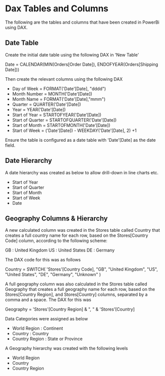 # Dax Tables and Columns

The following are the tables and columns that have been created in PowerBi using DAX.

## Date Table

Create the initial date table using the following DAX in 'New Table'

Date = CALENDAR(MIN(Orders[Order Date]), ENDOFYEAR(Orders[Shipping Date]))

Then create the relevant columns using the following DAX

- Day of Week = FORMAT('Date'[Date], "dddd")
- Month Number = MONTH('Date'[Date])
- Month Name = FORMAT('Date'[Date],"mmm")
- Quarter = QUARTER('Date'[Date])
- Year = YEAR('Date'[Date])
- Start of Year = STARTOFYEAR('Date'[Date])
- Start of Quarter = STARTOFQUARTER('Date'[Date])
- Start of Month = STARTOFMONTH('Date'[Date])
- Start of Week = ('Date'[Date]) - WEEKDAY('Date'[Date], 2) +1

Ensure the table is configured as a date table with 'Date'[Date] as the date field.

## Date Hierarchy

A date hierarchy was created as below to allow drill-down in line charts etc.

- Start of Year
- Start of Quarter
- Start of Month
- Start of Week
- Date

## Geography Columns & Hierarchy

A new calculated column was created in the Stores table called Country that creates a full country name for each row, based on the Stores[Country Code] column, according to the following scheme:

GB : United Kingdom
US : United States
DE : Germany

The DAX code for this was as follows

Country = 
SWITCH(
    'Stores'[Country Code],
    "GB", "United Kingdom",
    "US", "United States",
    "DE", "Germany",
    "Unknown"
)

A full geography column was also calculated in the Stores table called Geography that creates a full geography name for each row, based on the Stores[Country Region], and Stores[Country] columns, separated by a comma and a space. The DAX for this was 

Geography = 'Stores'[Country Region] & ", " & 'Stores'[Country]

Data Categories were assigned as below

- World Region : Continent
- Country : Country
- Country Region : State or Province

A Geography hierarchy was created with the following levels

- World Region
- Country
- Country Region

